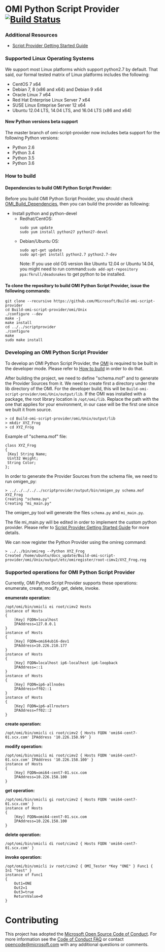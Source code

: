 # OMI Python Script Provider [![Build Status](https://travis-ci.org/Microsoft/omi-script-provider.svg?branch=master)](https://travis-ci.org/Microsoft/omi-script-provider)


### Additional Resources

- [Script Provider Getting Started Guide](/doc/gettingStarted.md)

### Supported Linux Operating Systems

We support most Linux platforms which support python2.7 by default. That
said, our formal tested matrix of Linux platforms includes the following:

- CentOS 7 x64
- Debian 7, 8 (x86 and x64) and Debian 9 x64
- Oracle Linux 7 x64
- Red Hat Enterprise Linux Server 7 x64
- SUSE Linux Enteprise Server 12 x64
- Ubuntu 12.04 LTS, 14.04 LTS, and 16.04 LTS (x86 and x64)

#### New Python versions beta support

The master branch of omi-script-provider now includes beta support for the
following Python versions:
- Python 2.6
- Python 3.4
- Python 3.5
- Python 3.6

### How to build

#### Dependencies to build OMI Python Script Provider:

Before you build OMI Python Script Provider, you should check [OMI_Build_Dependencies](https://github.com/Microsoft/Build-omi#dependencies-to-build-a-native-package), then you can build the provider as following:

- Install python and python-devel
  - Redhat/CentOS: 
    ```
    sudo yum update
    sudo yum install python27 python27-devel
    ```
  - Debian/Ubuntu OS: 
    ```
    sudo apt-get update
    sudo apt-get install python2.7 python2.7-dev 
    ```
    Note: If you use old OS version like Ubuntu 12.04 or Ubuntu 14.04, you might need to run command:`sudo add-apt-repository ppa:fkrull/deadsnakes` to get python to be installed.

#### To clone the repository to build OMI Python Script Provider, issue the following commands:
```
git clone --recursive https://github.com/Microsoft/Build-omi-script-provider
cd Build-omi-script-provider/omi/Unix
./configure --dev
make -j
make install
cd ../../scriptprovider
./configure
make
sudo make install
```

### Developing an OMI Python Script Provider

To develop an OMI Python Script Provider, the [OMI](https://github.com/Microsoft/omi) is required to be built in the developer mode.
Please refer to [How to build](https://github.com/Microsoft/omi-script-provider#how-to-build) in order to do that.

After building the project, we need to define "schema.mof" and to generate the Provider Sources from it.
We need to create first a directory under the lib directory of the OMI. For the developer build, this will be ```Build-omi-script-provider/omi/Unix/output/lib```. If the OMI was installed with a package, the root library location is ```/opt/omi/lib```. Replace the path with the one that applies for your environment, in our case will be the first one since we built it from source.
```
> cd Build-omi-script-provider/omi/Unix/output/lib
> mkdir XYZ_Frog
> cd XYZ_Frog
```
Example of "schema.mof" file:
```
class XYZ_Frog
{
 [Key] String Name;
 Uint32 Weight;
 String Color;
};
```

In order to generate the Provider Sources from the schema file, we need to run omigen_py:
```
> ../../../../../scriptprovider/output/bin/omigen_py schema.mof XYZ_Frog
Creating "schema.py"
Creating "mi_main.py"
```
The omigen_py tool will generate the files ```schema.py``` and ```mi_main.py```.

The file mi_main.py will be edited in order to implement the custom python provider.
Please refer to [Script Provider Getting Started Guide](/doc/gettingStarted.md) for more details.

We can now register the Python Provider using the omireg command:
```
> ../../bin/omireg --Python XYZ_Frog
Created /home/ubuntu/docs_update/Build-omi-script-provider/omi/Unix/output/etc/omiregister/root-cimv2/XYZ_Frog.reg
```

### Supported operations for OMI Python Script Provider

Currently, OMI Python Script Provider supports these operations: enumerate, create, modify, get, delete, invoke.

**enumerate operation:**
```
/opt/omi/bin/omicli ei root/cimv2 Hosts
instance of Hosts
{
    [Key] FQDN=localhost
    IPAddress=127.0.0.1
}
instance of Hosts
{
    [Key] FQDN=omi64ub16-dev1
    IPAddress=10.226.210.177
}
instance of Hosts
{
    [Key] FQDN=localhost ip6-localhost ip6-loopback
    IPAddress=::1
}
instance of Hosts
{
    [Key] FQDN=ip6-allnodes
    IPAddress=ff02::1
}
instance of Hosts
{
    [Key] FQDN=ip6-allrouters
    IPAddress=ff02::2
}
```

**create operation:**
```
/opt/omi/bin/omicli ci root/cimv2 { Hosts FQDN 'omi64-cent7-01.scx.com' IPAddress '10.226.158.99' }
```

**modify operation:**
```
/opt/omi/bin/omicli mi root/cimv2 { Hosts FQDN 'omi64-cent7-01.scx.com' IPAddress '10.226.158.100' }
instance of Hosts
{
    [Key] FQDN=omi64-cent7-01.scx.com
    IPAddress=10.226.158.100
}
```

**get operation:**
```
/opt/omi/bin/omicli gi root/cimv2 { Hosts FQDN 'omi64-cent7-01.scx.com' }
instance of Hosts
{
    [Key] FQDN=omi64-cent7-01.scx.com
    IPAddress=10.226.158.100
}
```

**delete operation:**
```
/opt/omi/bin/omicli di root/cimv2 { Hosts FQDN 'omi64-cent7-01.scx.com' }
```

**invoke operation:**
```
/opt/omi/bin/omicli iv root/cimv2 { OMI_Tester *Key "ONE" } Func1 { In1 "test" }
instance of Func1
{
    Out1=ONE
    Out2=1
    Out3=true
    ReturnValue=0
}
```

# Contributing

This project has adopted the [Microsoft Open Source Code of Conduct](https://opensource.microsoft.com/codeofconduct/). For more information see the [Code of Conduct FAQ](https://opensource.microsoft.com/codeofconduct/faq/) or contact [opencode@microsoft.com](mailto:opencode@microsoft.com) with any additional questions or comments.
